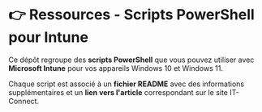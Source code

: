 # 👉 Ressources - Scripts PowerShell pour Intune

Ce dépôt regroupe des **scripts PowerShell** que vous pouvez utiliser avec **Microsoft Intune** pour vos appareils Windows 10 et Windows 11.  

Chaque script est associé à un **fichier README** avec des informations supplémentaires et un **lien vers l'article** correspondant sur le site IT-Connect.
